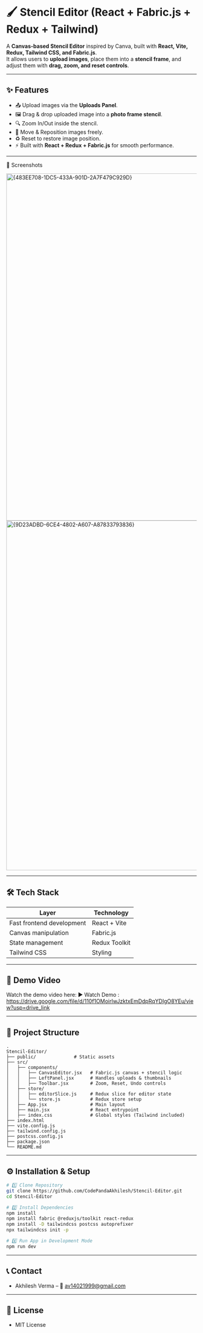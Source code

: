 # 🖌️ Stencil Editor (React + Fabric.js + Redux + Tailwind)

A **Canvas-based Stencil Editor** inspired by Canva, built with **React, Vite, Redux, Tailwind CSS, and Fabric.js**.  
It allows users to **upload images**, place them into a **stencil frame**, and adjust them with **drag, zoom, and reset controls**.

---

## ✨ Features
- 📤 Upload images via the **Uploads Panel**.
- 🖼️ Drag & drop uploaded image into a **photo frame stencil**.
- 🔍 Zoom In/Out inside the stencil.
- 🎯 Move & Reposition images freely.
- ♻️ Reset to restore image position.
- ⚡ Built with **React + Redux + Fabric.js** for smooth performance.

---

📸 Screenshots

<img width="1920" height="917" alt="{483EE708-1DC5-433A-901D-2A7F479C929D}" src="https://github.com/user-attachments/assets/ea25c984-086b-44cb-bdfc-36d9ed644096" />
<img width="1908" height="924" alt="{9D23ADBD-6CE4-4802-A607-A87833793836}" src="https://github.com/user-attachments/assets/f624538b-cfb1-4a9f-86db-5bd8e43014b3" />



---

## 🛠️ Tech Stack
| Layer | Technology |
|-------|------------|
| Fast frontend development | React + Vite |
| Canvas manipulation | Fabric.js |
| State management | Redux Toolkit |
| Tailwind CSS | Styling |

---

## 🎥 Demo Video

Watch the demo video here:
▶️ Watch Demo : https://drive.google.com/file/d/110f1OMoirIwJzktxEmDdpRqYDIgO8YEu/view?usp=drive_link

---

## 📂 Project Structure
```
.
Stencil-Editor/
├── public/              # Static assets
├── src/
│   ├── components/
│   │   ├── CanvasEditor.jsx   # Fabric.js canvas + stencil logic
│   │   ├── LeftPanel.jsx      # Handles uploads & thumbnails
│   │   ├── Toolbar.jsx        # Zoom, Reset, Undo controls
│   ├── store/
│   │   ├── editorSlice.js     # Redux slice for editor state
│   │   └── store.js           # Redux store setup
│   ├── App.jsx                # Main layout
│   ├── main.jsx               # React entrypoint
│   ├── index.css              # Global styles (Tailwind included)
├── index.html
├── vite.config.js
├── tailwind.config.js
├── postcss.config.js
├── package.json
└── README.md
```

---

## ⚙️ Installation & Setup

```bash
# 1️⃣ Clone Repository
git clone https://github.com/CodePandaAkhilesh/Stencil-Editor.git
cd Stencil-Editor

# 2️⃣ Install Dependencies
npm install
npm install fabric @reduxjs/toolkit react-redux
npm install -D tailwindcss postcss autoprefixer
npx tailwindcss init -p

# 4️⃣ Run App in Development Mode
npm run dev
```

---


## 📞 Contact

- Akhilesh Verma – 📧 av14021999@gmail.com    

---

## 📜 License

- MIT License
